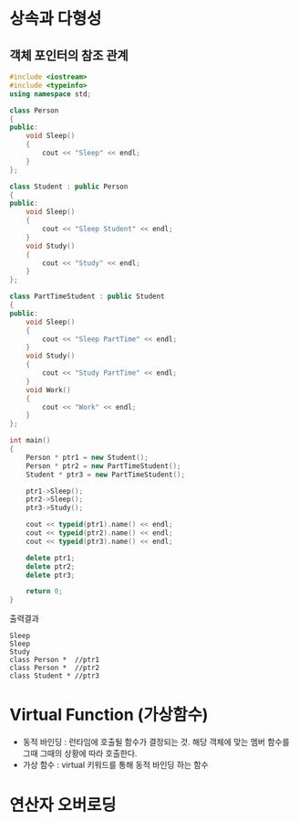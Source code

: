 # 상속과 다형성

## 객체 포인터의 참조 관계

```cpp
#include <iostream>
#include <typeinfo>
using namespace std;

class Person
{
public:
	void Sleep()
	{
		cout << "Sleep" << endl;
	}
};

class Student : public Person
{
public:
	void Sleep()
	{
		cout << "Sleep Student" << endl;
	}
	void Study()
	{
		cout << "Study" << endl;
	}
};

class PartTimeStudent : public Student
{
public:
	void Sleep()
	{
		cout << "Sleep PartTime" << endl;
	}
	void Study()
	{
		cout << "Study PartTime" << endl;
	}
	void Work()
	{
		cout << "Work" << endl;
	}
};

int main()
{
	Person * ptr1 = new Student();
	Person * ptr2 = new PartTimeStudent();
	Student	* ptr3 = new PartTimeStudent();

	ptr1->Sleep();
	ptr2->Sleep();
	ptr3->Study();

	cout << typeid(ptr1).name() << endl;
	cout << typeid(ptr2).name() << endl;
	cout << typeid(ptr3).name() << endl;

	delete ptr1;
	delete ptr2;
	delete ptr3;

	return 0;
}
```
출력결과
```
Sleep
Sleep
Study
class Person *  //ptr1
class Person *  //ptr2
class Student * //ptr3
```

# Virtual Function (가상함수)

- 동적 바인딩 : 런타임에 호출될 함수가 결정되는 것. 해당 객체에 맞는 멤버 함수를 그때 그때의 상황에 따라 호출한다. 
- 가상 함수 : virtual 키워드를 통해 동적 바인딩 하는 함수 





# 연산자 오버로딩




